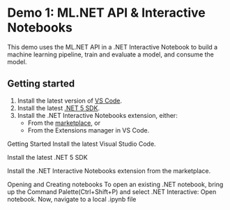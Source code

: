 # Demo 1: ML.NET API & Interactive Notebooks

This demo uses the ML.NET API in a .NET Interactive Notebook to build a machine learning pipeline, train and evaluate a model, and consume the model.

## Getting started

1. Install the latest version of [VS Code](https://code.visualstudio.com/).
2. Install the latest [.NET 5 SDK](https://dotnet.microsoft.com/download/dotnet/5.0).
3. Install the .NET Interactive Notebooks extension, either:
    - From the [marketplace](https://marketplace.visualstudio.com/items?itemName=ms-dotnettools.dotnet-interactive-vscode), or
    - From the Extensions manager in VS Code.
    

Getting Started
Install the latest Visual Studio Code.

Install the latest .NET 5 SDK

Install the .NET Interactive Notebooks extension from the marketplace.

Opening and Creating notebooks
To open an existing .NET notebook, bring up the Command Palette(Ctrl+Shift+P) and select .NET Interactive: Open notebook. Now, navigate to a local .ipynb file